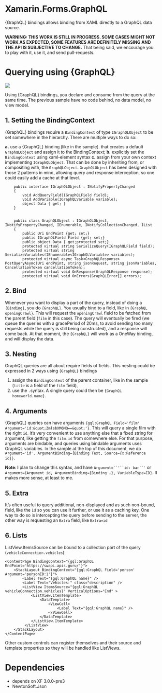 # Xamarin.Forms.GraphQL

{GraphQL} bindings allows binding from XAML directly to a GraphQL data source.

**WARNING: THIS WORK IS STILL IN PROGRESS. SOME CASES MIGHT NOT WORK AS EXPECTED, SOME FEATURES ARE DEFINITELY MISSING AND THE API IS SUBJECTIVE TO CHANGE.** That being said, we encourage you to play with it, use it, and send pull-requests.

# Querying using {GraphQL}
![](https://d2mxuefqeaa7sj.cloudfront.net/s_FE3BA36054D089C7FAA8CD0BE21CE6108546C3CFE92F4916C6600A6D8C975714_1521819687105_2018-03-23_1211.png)

Using {GraphQL} bindings, you declare and consume from the query at the same time. The previous sample have no code behind, no data model, no view model.

## 1. Setting the BindingContext

{GraphQL} bindings require a `BindingContext` of type `IGraphQLObject` to be set somewhere in the hierarchy. There are multiple ways to do so:

  **a.** use a {GraphQL} binding (like in the sample). that creates a default `GraphQLObject` and assign it to the BindingContext;
  **b.** explicitly set the `BindingContext` using xaml-element syntax
  **c.** assign from your own context implementing `IGraphQLObject`. That can be done by inheriting from, or compositing with, the `GraphQLObject`. `GraphQLObject` has been designed with those 2 patterns in mind, allowing query and response interception, so one could easily add a cache at that level.
  
        public interface IGraphQLObject : INotifyPropertyChanged
        {
            void AddQueryField(IGraphQLField field);
            void AddVariable(IGraphQLVariable variable);
            object Data { get; }
        }


        public class GraphQLObject : IGraphQLObject, INotifyPropertyChanged, IEnumerable, INotifyCollectionChanged, IList
        {
            public Uri EndPoint {get; set;}
            public IGraphQLField Field {get; set;}
            public object Data { get;protected set;}
            protected virtual string SerializeQuery(IGraphQLField field);
            protected virtual string SerializeVariables(IEnumerable<IGraphQLVariable> variables);
            protected virtual async Task<GraphQLResponse> PostQueryAsync(Uri endPoint, string jsonRequest, string jsonVariables, CancellationToken cancellationToken);
            protected virtual void OnResponse(GraphQLResponse response);
            protected virtual void OnErrors(GraphQLError[] errors);


## 2. Bind

Whenever you want to display a part of the query, instead of doing a `{Binding}`, you do `{GraphQL}`. You usually bind to a field, like in `{GraphQL openingCrawl}`.
This will request the `openingCrawl` field to be fetched from the parent field (`film` in this case). The query will eventually be fired (we queue the queries with a gracePeriod of 20ms, to avoid sending too many requests while the query is still being constructed), and a response will come back. At that moment, the `{GraphQL}` will work as a OneWay binding, and will display the data.

## 3. Nesting

GraphQL queries are all about require fields of fields. This nesting could be expressed in 2 ways using `{GraphQL}` bindings

  1. assign the `BindingContext` of the parent container, like in the sample (`title` is a field of the `film` field),
  2. use the `.`syntax. A single query could then be `{GraphQL homeworld.name}`.


## 4. Arguments

{GraphQL} queries can have arguments `{gql:GraphQL Field='film' Argument='id:&quot;ZmlsbXM6MQ==&quot;'}`. This will query a single film with the right `id`. It’s very convenient to use anything else that a fixed string for argument, like getting the `film.id` from somewhere else. For that purpose, arguments are bindable, and queries using bindable arguments uses GraphQL variables. In the sample at the top of this document, we do `Argument='id', ArgumentBinding={Binding Text, Source={x:Reference id}}`.

**Note**: I plan to change this syntax, and have `Argument=``'``id: bar``'` or `Argument={Argument id, ArgumentBinding={Binding …}, VariableType=ID}`. It makes more sense, at least to me.


## 5. Extra

It’s often useful to query additional, non-displayed and as such non-bound, field, like the `id` so you can use it further, or use it as a caching key. One way to do so is intercepting the query before sending to the server, the other way is requesting an `Extra` field, like `Extra=id`


## 6. Lists

ListView.ItemsSource can be bound to a collection part of the query (`vehicleConnection.vehicles`)

    <ContentPage BindingContext="{gql:GraphQL EndPoint='https://swapi.apis.guru/'}">
        <StackLayout BindingContext="{gql:GraphQL Field='person' Argument='personID:1'}">
            <Label Text="{gql:GraphQL name}" />
            <Label Text="Vehicles:" class="description" />
            <ListView ItemsSource="{gql:GraphQL vehicleConnection.vehicles}" VerticalOptions="End" >
                <ListView.ItemTemplate>
                    <DataTemplate>
                        <ViewCell>
                            <Label Text="{gql:GraphQL name}" />
                        </ViewCell>
                    </DataTemplate>
                </ListView.ItemTemplate>
             </ListView>
        </StackLayout>
    </ContentPage>

Other custom controls can register themselves and their source and template properties so they will be handled like ListViews.

# Dependencies
- depends on XF 3.0.0-pre3
- NewtonSoft.Json
